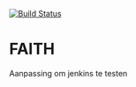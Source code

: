 [![Build Status](http://34.70.18.236/jenkins/buildStatus/icon?job=FAITH%2Fmaster)](http://34.70.18.236/jenkins/job/FAITH/job/master/)

# FAITH
Aanpassing om jenkins te testen

